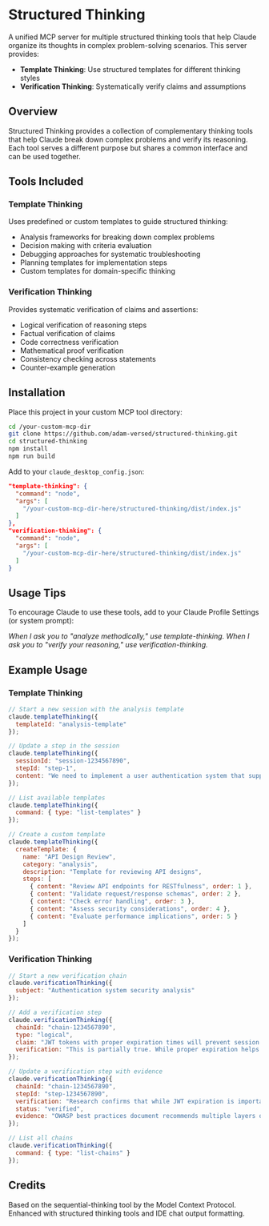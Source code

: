 # Structured Thinking

A unified MCP server for multiple structured thinking tools that help Claude organize its thoughts in complex problem-solving scenarios. This server provides:

- **Template Thinking**: Use structured templates for different thinking styles
- **Verification Thinking**: Systematically verify claims and assumptions

## Overview

Structured Thinking provides a collection of complementary thinking tools that help Claude break down complex problems and verify its reasoning. Each tool serves a different purpose but shares a common interface and can be used together.

## Tools Included

### Template Thinking

Uses predefined or custom templates to guide structured thinking:

- Analysis frameworks for breaking down complex problems
- Decision making with criteria evaluation
- Debugging approaches for systematic troubleshooting
- Planning templates for implementation steps
- Custom templates for domain-specific thinking

### Verification Thinking

Provides systematic verification of claims and assertions:

- Logical verification of reasoning steps
- Factual verification of claims
- Code correctness verification
- Mathematical proof verification
- Consistency checking across statements
- Counter-example generation

## Installation

Place this project in your custom MCP tool directory:

```bash
cd /your-custom-mcp-dir
git clone https://github.com/adam-versed/structured-thinking.git
cd structured-thinking
npm install
npm run build 
```

Add to your `claude_desktop_config.json`:

```json
"template-thinking": {
  "command": "node",
  "args": [
    "/your-custom-mcp-dir-here/structured-thinking/dist/index.js"
  ]
},
"verification-thinking": {
  "command": "node",
  "args": [
    "/your-custom-mcp-dir-here/structured-thinking/dist/index.js"
  ]
}
```

## Usage Tips

To encourage Claude to use these tools, add to your Claude Profile Settings (or system prompt):

_When I ask you to "analyze methodically," use template-thinking. When I ask you to "verify your reasoning," use verification-thinking._

## Example Usage

### Template Thinking

```javascript
// Start a new session with the analysis template
claude.templateThinking({
  templateId: "analysis-template"
});

// Update a step in the session
claude.templateThinking({
  sessionId: "session-1234567890",
  stepId: "step-1",
  content: "We need to implement a user authentication system that supports both password and OAuth login methods."
});

// List available templates
claude.templateThinking({
  command: { type: "list-templates" }
});

// Create a custom template
claude.templateThinking({
  createTemplate: {
    name: "API Design Review",
    category: "analysis",
    description: "Template for reviewing API designs",
    steps: [
      { content: "Review API endpoints for RESTfulness", order: 1 },
      { content: "Validate request/response schemas", order: 2 },
      { content: "Check error handling", order: 3 },
      { content: "Assess security considerations", order: 4 },
      { content: "Evaluate performance implications", order: 5 }
    ]
  }
});
```

### Verification Thinking

```javascript
// Start a new verification chain
claude.verificationThinking({
  subject: "Authentication system security analysis"
});

// Add a verification step
claude.verificationThinking({
  chainId: "chain-1234567890",
  type: "logical",
  claim: "JWT tokens with proper expiration times will prevent session hijacking",
  verification: "This is partially true. While proper expiration helps mitigate some risks, it doesn't fully prevent token theft via XSS attacks."
});

// Update a verification step with evidence
claude.verificationThinking({
  chainId: "chain-1234567890",
  stepId: "step-1234567890",
  verification: "Research confirms that while JWT expiration is important, it must be combined with secure transmission (HTTPS) and proper storage (HttpOnly cookies).",
  status: "verified",
  evidence: "OWASP best practices document recommends multiple layers of protection beyond just token expiration."
});

// List all chains
claude.verificationThinking({
  command: { type: "list-chains" }
});
```

## Credits

Based on the sequential-thinking tool by the Model Context Protocol. Enhanced with structured thinking tools and IDE chat output formatting.